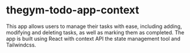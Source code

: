 # thegym-todo-app-context

This app allows users to manage their tasks with ease, including adding, modifying and deleting tasks, as well as marking them as completed. The app is built using React with context API the state management tool and Tailwindcss.
